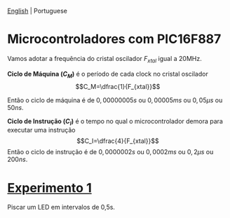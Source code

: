 [English](https://github.com/matheussantanads/microcontroladores/blob/main/README.md) | Portuguese

# Microcontroladores com PIC16F887

Vamos adotar a frequência do cristal oscilador $F_{xtal}$ igual a 20MHz.

**Ciclo de Máquina ($C_M$)** é o período de cada clock no cristal oscilador
$$C_M=\dfrac{1}{F_{xtal}}$$

Então o ciclo de máquina é de $0,00000005s$ ou $0,00005ms$ ou $0,05\mu s$ ou $50ns$.

**Ciclo de Instrução ($C_I$)** é o tempo no qual o microcontrolador demora para executar uma instrução
$$C_I=\dfrac{4}{F_{xtal}}$$
Então o ciclo de instrução é de $0,0000002s$ ou $0,0002ms$ ou $0,2\mu s$ ou $200ns$.

# [Experimento 1](https://github.com/matheussantanads/microcontroladores/tree/main/01_Blink)
Piscar um LED em intervalos de 0,5s.